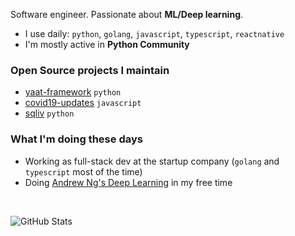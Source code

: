 Software engineer. Passionate about **ML/Deep learning**.

- I use daily: `python`, `golang`, `javascript`, `typescript`, `reactnative`
- I'm mostly active in **Python Community**

### Open Source projects I maintain

- [yaat-framework](https://github.com/yaat-project/yaat) `python`
- [covid19-updates](https://github.com/the-robot/covid19-updates) `javascript`
- [sqliv](https://github.com/the-robot/sqliv) `python`

### What I'm doing these days

- Working as full-stack dev at the startup company (`golang` and `typescript` most of the time)
- Doing [Andrew Ng's Deep Learning](https://github.com/the-robot/deeplearning) in my free time

<br/>
<p><img src="https://github-readme-stats.vercel.app/api?username=the-robot&amp;show_icons=true&theme=calm" alt="GitHub Stats"></p>
